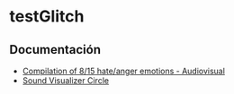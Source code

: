 # testGlitch

## Documentación

- [Compilation of 8/15 hate/anger emotions - Audiovisual](https://www.youtube.com/watch?v=mMIHdtjvLhs)
- [Sound Visualizer Circle](https://www.openprocessing.org/sketch/458076)